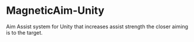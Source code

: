# MagneticAim-Unity
Aim Assist system for Unity that increases assist strength the closer aiming is to the target.
